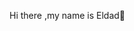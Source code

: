  Hi there ,my name is Eldad👋

<!--
**eldadYikne/eldadYikne** is a ✨ _special_ ✨ repository because its `README.md` (this file) appears on your GitHub profile.

Here are some ideas to get you started:
At the moment I'm working as a Full-Stack Developer at Misterbit Technological Solutions, and coding instructor at Coding Academy
• 🧲 A people's person and a tech lover. Autodidact, ambitious, and a team player!

• 🌴 Proficient in building single-page apps (At the moment I work as an instructor in Coding Academy).

• 🎯 High self-disciplined with a constant drive for professional excellence.

• 🏆 I recently built a clone of Trello, check it out, it has everything! Skello

• 📫 You can reach me at benamram.ori@gmail.com

• 💙 Fun fact: I love meditation, running, and play music 🎨


Languages and Tools:
 css3 express git html5 javascript jest mongodb nodejs postman react redux sass typescript
